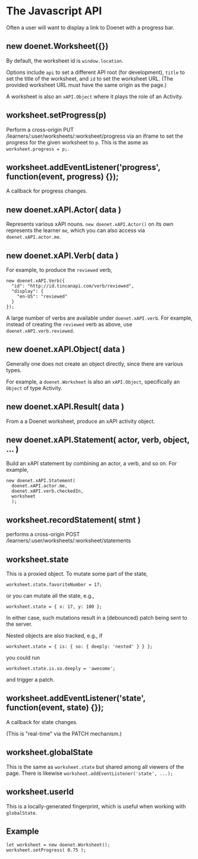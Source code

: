 # The Javascript API

Often a user will want to display a link to Doenet with a progress
bar.

## new doenet.Worksheet({}) 

By default, the worksheet id is `window.location`.

Options include `api` to set a different API root (for development),
`title` to set the title of the worksheet, and `id` to set the
worksheet URL.  (The provided worksheet URL must have the same origin
as the page.)

A worksheet is also an `xAPI.Object` where it plays the role of an
Activity.

## worksheet.setProgress(p)

Perform a cross-origin PUT
/learners/:user/worksheets/:worksheet/progress via an iframe to set
the progress for the given worksheet to `p`.  This is the asme as
`worksheet.progress = p;`.

## worksheet.addEventListener('progress', function(event, progress) {});

A callback for progress changes.

## new doenet.xAPI.Actor( data )

Represents various xAPI nouns.  `new doenet.xAPI.Actor()` on its own
represents the learner `me`, which you can also access via `doenet.xAPI.actor.me`.

## new doenet.xAPI.Verb( data )

For example, to produce the `reviewed` verb, 
```
new doenet.xAPI.Verb({
  "id": "http://id.tincanapi.com/verb/reviewed",
  "display": {
    "en-US": "reviewed"
  }
});
```
A large number of verbs are available under `doenet.xAPI.verb`.  For
example, instead of creating the `reviewed` verb as above, use
`doenet.xAPI.verb.reviewed`.

## new doenet.xAPI.Object( data )

Generally one does not create an object directly, since there are various types.

For example, a `doenet.Worksheet` is also an `xAPI.Object`,
specifically an `Object` of type Activity.

## new doenet.xAPI.Result( data )

From a a Doenet worksheet, produce an xAPI activity object.

## new doenet.xAPI.Statement( actor, verb, object, ... )

Build an xAPI statement by combining an actor, a verb, and so on.  For example,
```
new doenet.xAPI.Statement(
  doenet.xAPI.actor.me, 
  doenet.xAPI.verb.checkedIn,
  worksheet
  );
```

## worksheet.recordStatement( stmt ) 

performs a cross-origin POST /learners/:user/worksheets/:worksheet/statements

## worksheet.state

This is a proxied object.  To mutate some part of the state,
```
worksheet.state.favoriteNumber = 17;
```
or you can mutate all the state, e.g.,
```
worksheet.state = { x: 17, y: 100 };
```
In either case, such mutations result in a (debounced) patch being sent to the server.

Nested objects are also tracked, e.g., if
```
worksheet.state = { is: { so: { deeply: 'nested' } } };
```
you could run 
```
worksheet.state.is.so.deeply = 'awesome';
```
and trigger a patch.

## worksheet.addEventListener('state', function(event, state) {});

A callback for state changes.

(This is "real-time" via the PATCH mechanism.)

## worksheet.globalState

This is the same as `worksheet.state` but shared among all viewers of
the page.  There is likewise 
`worksheet.addEventListener('state', ...);`

## worksheet.userId

This is a locally-generated fingerprint, which is useful when working with  `globalState`.

## Example

```
let worksheet = new doenet.Worksheet();
worksheet.setProgress( 0.75 );
```
